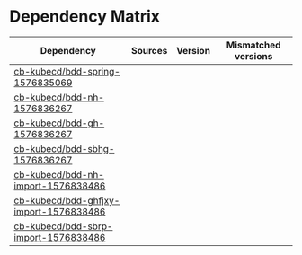 # Dependency Matrix

Dependency | Sources | Version | Mismatched versions
---------- | ------- | ------- | -------------------
[cb-kubecd/bdd-spring-1576835069](https://github.com/cb-kubecd/bdd-spring-1576835069.git) |  | []() | 
[cb-kubecd/bdd-nh-1576836267](https://github.com/cb-kubecd/bdd-nh-1576836267.git) |  | []() | 
[cb-kubecd/bdd-gh-1576836267](https://github.com/cb-kubecd/bdd-gh-1576836267.git) |  | []() | 
[cb-kubecd/bdd-sbhg-1576836267](https://github.com/cb-kubecd/bdd-sbhg-1576836267.git) |  | []() | 
[cb-kubecd/bdd-nh-import-1576838486](https://github.com/cb-kubecd/bdd-nh-import-1576838486.git) |  | []() | 
[cb-kubecd/bdd-ghfjxy-import-1576838486](https://github.com/cb-kubecd/bdd-ghfjxy-import-1576838486.git) |  | []() | 
[cb-kubecd/bdd-sbrp-import-1576838486](https://github.com/cb-kubecd/bdd-sbrp-import-1576838486.git) |  | []() | 
